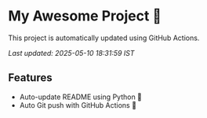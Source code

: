 # My Awesome Project 🚀

This project is automatically updated using GitHub Actions.

_Last updated: 2025-05-10 18:31:59 IST_

## Features
- Auto-update README using Python 🐍
- Auto Git push with GitHub Actions 🤖
